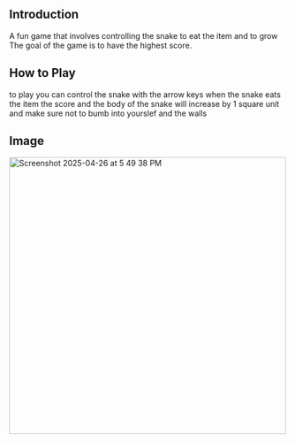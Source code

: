 ## Introduction
A fun game that involves controlling the snake to eat the item and to grow
The goal of the game is to have the highest score.
## How to Play 
to play you can control the snake with the arrow keys 
when the snake eats the item the score and the body of the snake will increase by 1 square unit
and make sure not to bumb into yourslef and the walls 
## Image 
<img width="501" alt="Screenshot 2025-04-26 at 5 49 38 PM" src="https://github.com/user-attachments/assets/b2b1ed38-ee6d-4f6c-9171-0b3f3bd26e26" />
